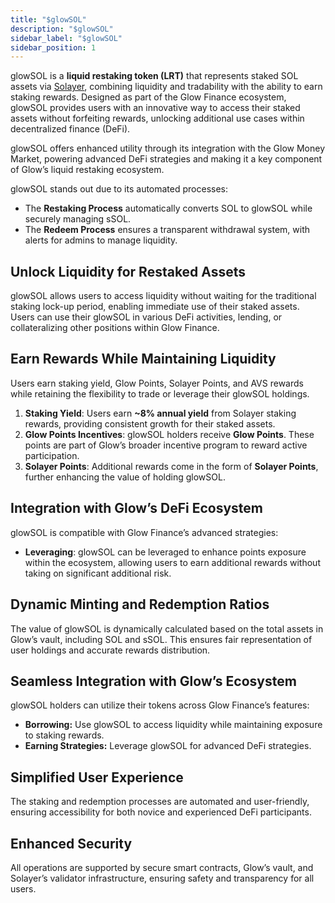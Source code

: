 ```yaml
---
title: "$glowSOL"
description: "$glowSOL"
sidebar_label: "$glowSOL"
sidebar_position: 1
---
```


glowSOL is a **liquid restaking token (LRT)** that represents staked SOL assets via [Solayer](https://docs.solayer.org/getting-started/introduction), combining liquidity and tradability with the ability to earn staking rewards. Designed as part of the Glow Finance ecosystem, glowSOL provides users with an innovative way to access their staked assets without forfeiting rewards, unlocking additional use cases within decentralized finance (DeFi).

glowSOL offers enhanced utility through its integration with the Glow Money Market, powering advanced DeFi strategies and making it a key component of Glow’s liquid restaking ecosystem.

glowSOL stands out due to its automated processes:

- The **Restaking Process** automatically converts SOL to glowSOL while securely managing sSOL.
- The **Redeem Process** ensures a transparent withdrawal system, with alerts for admins to manage liquidity.


## Unlock Liquidity for Restaked Assets

glowSOL allows users to access liquidity without waiting for the traditional staking lock-up period, enabling immediate use of their staked assets. Users can use their glowSOL in various DeFi activities, lending, or collateralizing other positions within Glow Finance.

## Earn Rewards While Maintaining Liquidity

Users earn staking yield, Glow Points, Solayer Points, and AVS rewards while retaining the flexibility to trade or leverage their glowSOL holdings.

1. **Staking Yield**: Users earn **~8% annual yield** from Solayer staking rewards, providing consistent growth for their staked assets.
2. **Glow Points Incentives**: glowSOL holders receive **Glow Points**. These points are part of Glow’s broader incentive program to reward active participation.
3. **Solayer Points**: Additional rewards come in the form of **Solayer Points**, further enhancing the value of holding glowSOL.

## Integration with Glow’s DeFi Ecosystem

glowSOL is compatible with Glow Finance’s advanced strategies:

- **Leveraging**: glowSOL can be leveraged to enhance points exposure within the ecosystem, allowing users to earn additional rewards without taking on significant additional risk.

## Dynamic Minting and Redemption Ratios

The value of glowSOL is dynamically calculated based on the total assets in Glow’s vault, including SOL and sSOL. This ensures fair representation of user holdings and accurate rewards distribution.

## Seamless Integration with Glow’s Ecosystem

glowSOL holders can utilize their tokens across Glow Finance’s features:

- **Borrowing:** Use glowSOL to access liquidity while maintaining exposure to staking rewards.
- **Earning Strategies:** Leverage glowSOL for advanced DeFi strategies.

## Simplified User Experience

The staking and redemption processes are automated and user-friendly, ensuring accessibility for both novice and experienced DeFi participants.

## Enhanced Security

All operations are supported by secure smart contracts, Glow’s vault, and Solayer’s validator infrastructure, ensuring safety and transparency for all users.
